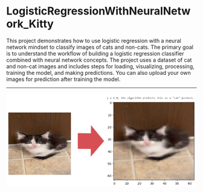 # LogisticRegressionWithNeuralNetwork_Kitty

This project demonstrates how to use logistic regression with a neural network mindset to classify images of cats and non-cats. The primary goal is to understand the workflow of building a logistic regression classifier combined with neural network concepts. The project uses a dataset of cat and non-cat images and includes steps for loading, visualizing, processing, training the model, and making predictions. You can also upload your own images for prediction after training the model.

---
<p align="center">
  <img src="images/hamR.png" alt="Cat Image">
</p>
